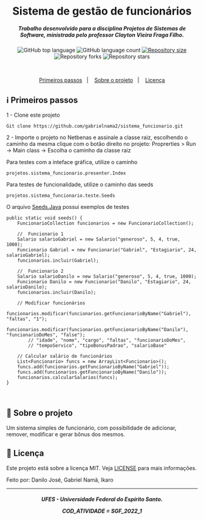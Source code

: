<h1 align="center">
    Sistema de gestão de funcionários
</h1>

<h5 align="center">
Trabalho desenvolvido para a disciplina Projetos de Sistemas de Software, ministrada pelo professor Clayton Vieira Fraga Filho.
</h5>

<p align="center">
  <img alt="GitHub top language" src="https://img.shields.io/github/languages/top/gabrielnama2/sistema_funcionario">

  <img alt="GitHub language count" src="https://img.shields.io/github/languages/count/gabrielnama2/sistema_funcionario">
  
  <a href="https://img.shields.io/github/repo-size/gabrielnama2/sistema_funcionario/commits/master">
    <img alt="Repository size" src="https://img.shields.io/github/repo-size/gabrielnama2/sistema_funcionario">
  </a>
  
  <img alt="Repository forks" src="https://img.shields.io/github/forks/gabrielnama2/sistema_funcionario">
  
  <img alt="Repository stars" src="https://img.shields.io/github/stars/gabrielnama2/sistema_funcionario">
</p>

</br>

<p align="center" direction="row">
  <a href="#information_source-primeiros-passos">Primeiros passos</a>&nbsp;&nbsp;&nbsp;|&nbsp;&nbsp;&nbsp;
  <a href="#rocket-sobre-o-projeto">Sobre o projeto</a>&nbsp;&nbsp;&nbsp;|&nbsp;&nbsp;&nbsp;
  <a href="#memo-licença">Licença</a>
</p>

## :information_source: Primeiros passos

1 - Clone este projeto

```
Git clone https://github.com/gabrielnama2/sistema_funcionario.git
```

2 - Importe o projeto no Netbenas e assinale a classe raiz, escolhendo o caminho da mesma clique com o botão direito no projeto: Proprerties > Run -> Main class -> Escolha o caminho da classe raiz

Para testes com a inteface gráfica, utilize o caminho

```
projetos.sistema_funcionario.presenter.Index
```

Para testes de funcionalidade, utilize o caminho das seeds

```
projetos.sistema_funcionario.teste.Seeds
```

O arquivo [Seeds.Java](https://github.com/gabrielnama2/sistema_funcionario/blob/danilo/src/main/java/projetos/sistema_funcionario/test/Seeds.java) possui exemplos de testes

```
public static void seeds() {
    FuncionarioCollection funcionarios = new FuncionarioCollection();

    //  Funcionario 1
    Salario salarioGabriel = new Salario("generoso", 5, 4, true, 1000);
    Funcionario Gabriel = new Funcionario("Gabriel", "Estagiario", 24, salarioGabriel);
    funcionarios.incluir(Gabriel);

    //  Funcionario 2
    Salario salarioDanilo = new Salario("generoso", 5, 4, true, 1000);
    Funcionario Danilo = new Funcionario("Danilo", "Estagiario", 24, salarioDanilo);
    funcionarios.incluir(Danilo);

    // Modificar funcionários
    funcionarios.modificar(funcionarios.getFuncionarioByName("Gabriel"), "faltas", "1");
    funcionarios.modificar(funcionarios.getFuncionarioByName("Danilo"), "funcionarioDoMes", "false");
        // "idade", "nome", "cargo", "faltas", "funcionarioDoMes",
        // "tempoServico", "tipoBonusPadrao", "salarioBase"

    // Calcular salário de funcionários
    List<Funcionario> funcs = new ArrayList<Funcionario>();
    funcs.add(funcionarios.getFuncionarioByName("Gabriel"));
    funcs.add(funcionarios.getFuncionarioByName("Danilo"));
    funcionarios.calcularSalarios(funcs);
}
```

</br>

## :rocket: Sobre o projeto

Um sistema simples de funcionário, com possibilidade de adicionar, remover, modificar e gerar bônus dos mesmos.
</br>

## :memo: Licença

Este projeto está sobre a licença MIT. Veja [LICENSE](https://github.com/Danilo-Js/Repo-Searcher/blob/master/LICENSE) para mais informações.

Feito por: Danilo José, Gabriel Namã, Ikaro

---

<h5 align="center">
UFES - Universidade Federal do Espírito Santo. 
    
COD_ATIVIDADE = SGF_2022_1
</h5>
